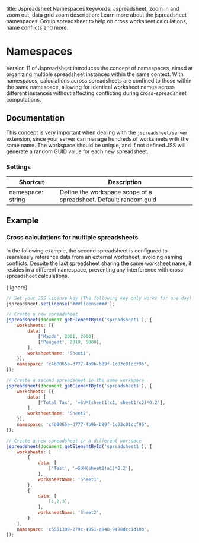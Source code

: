 title: Jspreadsheet Namespaces
keywords: Jspreadsheet, zoom in and zoom out, data grid zoom
description: Learn more about the jspreadsheet namespaces. Group spreadsheet to help on cross worksheet calculations, name conflicts and more.

# Namespaces

Version 11 of Jspreadsheet introduces the concept of namespaces, aimed at organizing multiple spreadsheet instances within the same context.  With namespaces, calculations across spreadsheets are confined to those within the same namespace, allowing for identical worksheet names across different instances without affecting conflicting during cross-spreadsheet computations.


## Documentation

This concept is very important when dealing with the `jspreadsheet/server` extension, since your server can manage hundreds of worksheets with the same name. The workspace should be unique, and if not defined JSS will generate a random GUID value for each new spreadsheet.

### Settings

| Shortcut          | Description                                                       |
|-------------------|-------------------------------------------------------------------|
| namespace: string | Define the workspace scope of a spreadsheet. Default: random guid |

## Example

### Cross calculations for multiple spreadsheets

In the following example, the second spreadsheet is configured to seamlessly reference data from an external worksheet, avoiding naming conflicts. Despite the last spreadsheet sharing the same worksheet name, it resides in a different namespace, preventing any interference with cross-spreadsheet calculations.

{.ignore}
```javascript
// Set your JSS license key (The following key only works for one day)
jspreadsheet.setLicense('###license###');

// Create a new spreadsheet
jspreadsheet(document.getElementById('spreadsheet1'), {
    worksheets: [{
        data: [
            ['Mazda', 2001, 2000],
            ['Peugeot', 2010, 5000],
        ],
        worksheetName: 'Sheet1',
    }],
    namespace: 'c4b0065e-d777-4b9b-b89f-1c03c01ccf96',
});

// Create a second spreadsheet in the same workspace
jspreadsheet(document.getElementById('spreadsheet1'), {
    worksheets: [{
        data: [
            ['Total Tax', '=SUM(sheet1!c1, sheet1!c2)*0.2'],
        ],
        worksheetName: 'Sheet2',
    }],
    namespace: 'c4b0065e-d777-4b9b-b89f-1c03c01ccf96',
});

// Create a new spreadsheet in a different worspace
jspreadsheet(document.getElementById('spreadsheet1'), {
    worksheets: [
        {
            data: [
                ['Test', '=SUM(sheet2!a1)*0.2'],
            ],
            worksheetName: 'Sheet1',
        },
        {
            data: [
                [1,2,3],
            ],
            worksheetName: 'Sheet2',
        }
    ],
    namespace: 'c5551309-279c-4951-a948-9498dcc1d10b',
});
```


